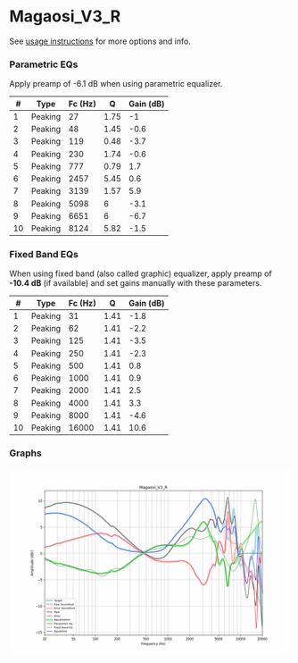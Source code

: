 # Magaosi_V3_R
See [usage instructions](https://github.com/jaakkopasanen/AutoEq#usage) for more options and info.

### Parametric EQs
Apply preamp of -6.1 dB when using parametric equalizer.

|   # | Type    |   Fc (Hz) |    Q |   Gain (dB) |
|-----|---------|-----------|------|-------------|
|   1 | Peaking |        27 | 1.75 |        -1   |
|   2 | Peaking |        48 | 1.45 |        -0.6 |
|   3 | Peaking |       119 | 0.48 |        -3.7 |
|   4 | Peaking |       230 | 1.74 |        -0.6 |
|   5 | Peaking |       777 | 0.79 |         1.7 |
|   6 | Peaking |      2457 | 5.45 |         0.6 |
|   7 | Peaking |      3139 | 1.57 |         5.9 |
|   8 | Peaking |      5098 | 6    |        -3.1 |
|   9 | Peaking |      6651 | 6    |        -6.7 |
|  10 | Peaking |      8124 | 5.82 |        -1.5 |

### Fixed Band EQs
When using fixed band (also called graphic) equalizer, apply preamp of **-10.4 dB** (if available) and set gains manually with these parameters.

|   # | Type    |   Fc (Hz) |    Q |   Gain (dB) |
|-----|---------|-----------|------|-------------|
|   1 | Peaking |        31 | 1.41 |        -1.8 |
|   2 | Peaking |        62 | 1.41 |        -2.2 |
|   3 | Peaking |       125 | 1.41 |        -3.5 |
|   4 | Peaking |       250 | 1.41 |        -2.3 |
|   5 | Peaking |       500 | 1.41 |         0.8 |
|   6 | Peaking |      1000 | 1.41 |         0.9 |
|   7 | Peaking |      2000 | 1.41 |         2.5 |
|   8 | Peaking |      4000 | 1.41 |         3.3 |
|   9 | Peaking |      8000 | 1.41 |        -4.6 |
|  10 | Peaking |     16000 | 1.41 |        10.6 |

### Graphs
![](./Magaosi_V3_R.png)
